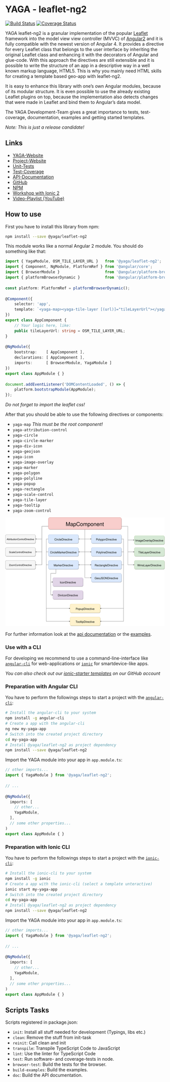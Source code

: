 # YAGA - leaflet-ng2

[![Build Status](https://travis-ci.org/yagajs/leaflet-ng2.svg?branch=develop)](https://travis-ci.org/yagajs/leaflet-ng2)
[![Coverage Status](https://coveralls.io/repos/github/yagajs/leaflet-ng2/badge.svg?branch=develop)](https://coveralls.io/github/yagajs/leaflet-ng2?branch=develop)

YAGA leaflet-ng2 is a granular implementation of the popular [Leaflet](http://leafletjs.com/) framework into the model
view view controller (MVVC) of [Angular2](https://angular.io/) and it is fully compatible with the newest version of
Angular 4. It provides a directive for every Leaflet class that belongs to the user interface by inheriting the original
Leaflet class and enhancing it with the decorators of Angular and glue-code. With this approach the directives are still
extensible and it is possible to write the structure of an app in a descriptive way in a well known markup language,
HTML5. This is why you mainly need HTML skills for creating a template based geo-app with leaflet-ng2.

It is easy to enhance this library with one’s own Angular modules, because of its modular structure. It is
even possible to use the already existing Leaflet plugins on top, because the implementation also detects changes that
were made in Leaflet and bind them to Angular’s data model.

The YAGA Development-Team gives a great importance to tests, test-coverage, documentation, examples and getting started
templates.

*Note: This is just a release candidate!*

## Links

* [YAGA-Website](https://yagajs.org)
* [Project-Website](https://leaflet-ng2.yagajs.org)
* [Unit-Tests](https://leaflet-ng2.yagajs.org/latest/browser-test/)
* [Test-Coverage](https://leaflet-ng2.yagajs.org/latest/coverage/)
* [API-Documentation](https://leaflet-ng2.yagajs.org/latest/typedoc/)
* [GitHub](https://github.com/yagajs/leaflet-ng2)
* [NPM](https://www.npmjs.com/package/@yaga/leaflet-ng2)
* [Workshop with Ionic 2](https://github.com/atd-schubert/leaflet-ng2-workshop-froscon/tags)
* [Video-Playlist (YouTube)](https://www.youtube.com/playlist?list=PLbpJoccrLTc00EXHFVIMTpIV_mYwb7IZW)


## How to use

First you have to install this library from npm:

```bash
npm install --save @yaga/leaflet-ng2
```

This module works like a normal Angular 2 module. You should do something like that:

```typescript
import { YagaModule, OSM_TILE_LAYER_URL }   from '@yaga/leaflet-ng2';
import { Component, NgModule, PlatformRef } from '@angular/core';
import { BrowserModule }                    from '@angular/platform-browser';
import { platformBrowserDynamic }           from '@angular/platform-browser-dynamic';

const platform: PlatformRef = platformBrowserDynamic();

@Component({
    selector: 'app',
    template: `<yaga-map><yaga-tile-layer [(url)]="tileLayerUrl"></yaga-tile-layer></yaga-map>`
})
export class AppComponent {
    // Your logic here, like:
    public tileLayerUrl: string = OSM_TILE_LAYER_URL;
}

@NgModule({
    bootstrap:    [ AppComponent ],
    declarations: [ AppComponent ],
    imports:      [ BrowserModule, YagaModule ]
})
export class AppModule { }

document.addEventListener('DOMContentLoaded', () => {
    platform.bootstrapModule(AppModule);
});
```

*Do not forget to import the leaflet css!*


After that you should be able to use the following directives or components:

* `yaga-map` *This must be the root component!*
* `yaga-attribution-control`
* `yaga-circle`
* `yaga-circle-marker`
* `yaga-div-icon`
* `yaga-geojson`
* `yaga-icon`
* `yaga-image-overlay`
* `yaga-marker`
* `yaga-polygon`
* `yaga-polyline`
* `yaga-popup`
* `yaga-rectangle`
* `yaga-scale-control`
* `yaga-tile-layer`
* `yaga-tooltip`
* `yaga-zoom-control`

![Structure of the leaflet-ng2 directives](directive-structure.svg)

For further information look at the [api documentation](https://leaflet-ng2.yagajs.org/latest/typedoc/) or the
[examples](https://leaflet-ng2.yagajs.org/latest/examples/).


### Use with a CLI

For developing we recommend to use a command-line-interface like [`angular-cli`](https://cli.angular.io/) for
web-applications or [`ionic`](http://ionicframework.com/) for smartdevice-like apps.

*You can also check out our [ionic-starter templates](https://github.com/yagajs/?q=ionic-starter) on our GitHub account*

### Preparation with Angular CLI

You have to perform the followings steps to start a project with the [`angular-cli`](https://cli.angular.io/):

```bash
# Install the angular-cli to your system
npm install -g angular-cli
# Create a app with the angular-cli
ng new my-yaga-app
# Switch into the created project directory
cd my-yaga-app
# Install @yaga/leaflet-ng2 as project dependency
npm install --save @yaga/leaflet-ng2
```

Import the YAGA module into your app in `app.module.ts`:

```typescript
// other imports...
import { YagaModule } from '@yaga/leaflet-ng2';

// ...

@NgModule({
  imports: [
    // other...
    YagaModule,
  ],
  // some other properties...
)
export class AppModule { }
```

### Preparation with Ionic CLI

You have to perform the followings steps to start a project with the [`ionic-cli`](http://ionicframework.com/):

```bash
# Install the ionic-cli to your system
npm install -g ionic
# Create a app with the ionic-cli (select a template unteractive)
ionic start my-yaga-app
# Switch into the created project directory
cd my-yaga-app
# Install @yaga/leaflet-ng2 as project dependency
npm install --save @yaga/leaflet-ng2
```

Import the YAGA module into your app in `app.module.ts`:

```typescript
// other imports...
import { YagaModule } from '@yaga/leaflet-ng2';

// ...

@NgModule({
  imports: [
    // other...
    YagaModule,
  ],
  // some other properties...
)
export class AppModule { }
```

## Scripts Tasks

Scripts registered in package.json:

* `init`: Install all stuff needed for development (Typings, libs etc.)
* `clean`: Remove the stuff from init-task
* `reinit`: Call clean and init
* `transpile`: Transpile TypeScript Code to JavaScript
* `lint`: Use the linter for TypeScript Code
* `test`: Run software- and coverage-tests in node.
* `browser-test`: Build the tests for the browser.
* `build-examples`: Build the examples.
* `doc`: Build the API documentation.
